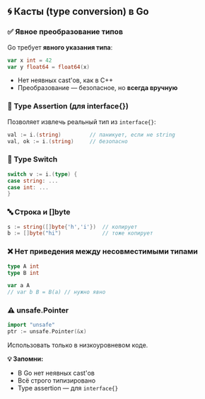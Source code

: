 ## 🌀 Касты (type conversion) в Go

### ✅ Явное преобразование типов

Go требует **явного указания типа**:

```go
var x int = 42
var y float64 = float64(x)
```

- Нет неявных cast'ов, как в C++
- Преобразование — безопасное, но **всегда вручную**

### 🧩 Type Assertion (для interface{})

Позволяет извлечь реальный тип из `interface{}`:

```go
val := i.(string)         // паникует, если не string
val, ok := i.(string)     // безопасно
```

### 🔀 Type Switch

```go
switch v := i.(type) {
case string: ...
case int: ...
}
```

### 🔤 Строка и []byte

```go
s := string([]byte{'h','i'})  // копирует
b := []byte("hi")             // тоже копирует
```

### ❌ Нет приведения между несовместимыми типами

```go
type A int
type B int

var a A
// var b B = B(a) // нужно явно
```

### ⚠️ unsafe.Pointer

```go
import "unsafe"
ptr := unsafe.Pointer(&x)
```

Использовать только в низкоуровневом коде.

**💡 Запомни:**

- В Go нет неявных cast'ов
- Всё строго типизировано
- Type assertion — для `interface{}`